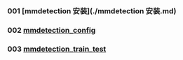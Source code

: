 
### 001 [mmdetection 安装](./mmdetection 安装.md)
### 002 [mmdetection_config](./mmdetection_config.md)
### 003 [mmdetection_train_test](./mmdetection_train_test.md)
